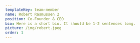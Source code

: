```yaml
---
templateKey: team-member
name: Robert Rasmussen 2
position: Co-Founder & CEO
bio: Here is a short bio. It should be 1-2 sentences long.
picture: /img/robert.jpeg
order: 1
---
```


